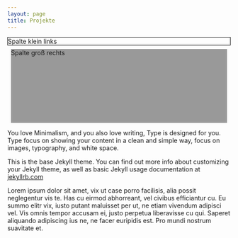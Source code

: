 ```yaml
---
layout: page
title: Projekte
---
```


<style>
  .border {border: 1px solid black}
  .card {
    margin: 0.5rem;
    padding-top: 33.33333%;
    background-color: #999999;
    position: relative;
  }
  .card-content {
    position: absolute;
    top: 0;
    bottom: 0;
    right: 0;
    left: 0;
  }
</style>

<div class="o-grid">
  
  <div class="o-grid__col--1-3-s border">
  Spalte klein links
  </div>

  <div class="o-grid__col--1-3-s card">
    <div class="card-content">
     Spalte groß rechts
    </div>
  </div>
    
</div>


You love Minimalism, and you also love writing, Type is designed for you. Type focus on showing your content in a clean and simple way, focus on images, typography, and white space.

This is the base Jekyll theme. You can find out more info about customizing your Jekyll theme, as well as basic Jekyll usage documentation at [jekyllrb.com](http://jekyllrb.com/)

Lorem ipsum dolor sit amet, vix ut case porro facilisis, alia possit neglegentur vis te. Has cu eirmod abhorreant, vel civibus efficiantur cu. Eu summo elitr vix, iusto putant maluisset per ut, ne etiam vivendum adipisci vel. Vis omnis tempor accusam ei, justo perpetua liberavisse cu qui. Saperet aliquando adipiscing ius ne, ne facer euripidis est. Pro mundi nostrum suavitate et.
